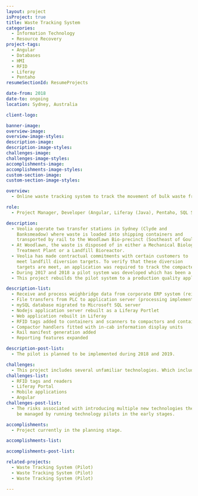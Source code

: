 ```yaml
---
layout: project
isProject: true
title: Waste Tracking System
categories:
  - Information Technology
  - Resource Recovery
project-tags:
  - Angular
  - Databases
  - HMI
  - RFID
  - Liferay
  - Pentaho
resumeSectionId: ResumeProjects

date-from: 2018
date-to: ongoing
location: Sydney, Australia

client-logo:

banner-image:
overview-image:
overview-image-styles:
description-image: 
description-image-styles:
challenges-image:
challenges-image-styles:
accomplishments-image:
accomplishments-image-styles:
custom-section-image:
custom-section-image-styles:

overview:
  - Online waste tracking system to track the movement of bulk waste from Veolia's transfer stations to Tarago (Woodlawn) treatment and disposal locations.

role:
  - Project Manager, Developer (Angular, Liferay (Java), Pentaho, SQL Server)

description:
  - Veolia operate two transfer stations in Sydney (Clyde and
    Banksmeadow) where waste is loaded into shipping containers and
    transported by rail to the Woodlawn Bio-precinct (Southeast of Goulburn).
  - At Woodlawn, the waste is disposed of in either a Mechanical Biological
    Treatment Plant or a Landfill Bioreactor.
  - Veolia has made contractual commitments with certain customers to
    meet landfill diversion targets. To verify that these diversion
    targets are meet, an application was required to track the compacted from certain customers to final disposal location.
  - During 2017 and 2018 a pilot system was developed which has been a success.
  - This project rebuilds the pilot system to a production quality application and incorporates additional features as listed below;

description-list:
  - Receive and process weighbridge data from corporate ERP system (reimplemented in Pentaho)
  - File transfers from PLC to application server (processing implemented in Pentaho)
  - mySQL database migrated to Microsoft SQL server
  - Nodejs application server rebuilt as a Liferay Portlet
  - Web application rebuilt in Liferay
  - RFID tags added to containers and scanners to compactors and container handlers
  - Compactor handlers fitted with in-cab information display units
  - Rail manifest generation added
  - Reporting features expanded

description-post-list:
  - The pilot is planned to be implemented during 2018 and 2019.

challenges:
  - This project includes several unfamiliar technologies. Which include,
challenges-list:    
  - RFID tags and readers
  - Liferay Portal
  - Mobile applications
  - Angular
challenges-post-list:    
  - The risks associated with introducing multiple new technologies the project will
    be managed by running technology pilots in the early stages.

accomplishments:
  - Project currently in the planning stage.

accomplishments-list:    

accomplishments-post-list:    

related-projects:
  - Waste Tracking System (Pilot)
  - Waste Tracking System (Pilot)  
  - Waste Tracking System (Pilot)    

---
```

